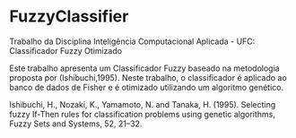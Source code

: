 # FuzzyClassifier
Trabalho da Disciplina Inteligência Computacional Aplicada - UFC: Classificador Fuzzy Otimizado

Este trabalho apresenta um Classificador Fuzzy baseado na metodologia proposta por (Ishibuchi,1995). Neste trabalho, o classificador é aplicado ao banco de dados de Fisher e é otimizado utilizando um algoritmo genético.


Ishibuchi, H., Nozaki, K., Yamamoto, N. and Tanaka, H. (1995). Selecting fuzzy
If-Then rules for classification problems using genetic algorithms, Fuzzy Sets and
Systems, 52, 21–32.
